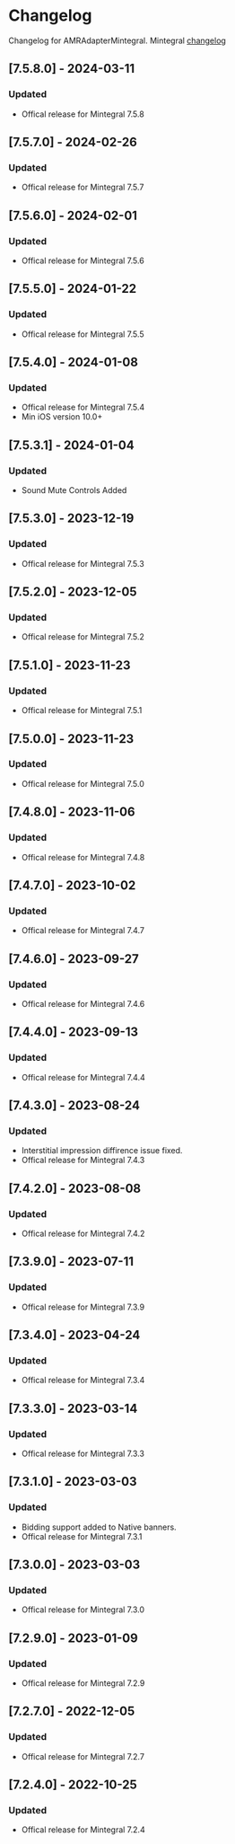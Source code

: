 # Changelog

Changelog for AMRAdapterMintegral. 
Mintegral [changelog](http://cdn-adn.rayjump.com/cdn-adn/v2/markdown_v2/index.html?file=sdk-m_sdk-ios&lang=en#changelog)

## [7.5.8.0] - 2024-03-11
### Updated
- Offical release for Mintegral 7.5.8

## [7.5.7.0] - 2024-02-26
### Updated
- Offical release for Mintegral 7.5.7

## [7.5.6.0] - 2024-02-01
### Updated
- Offical release for Mintegral 7.5.6

## [7.5.5.0] - 2024-01-22
### Updated
- Offical release for Mintegral 7.5.5

## [7.5.4.0] - 2024-01-08
### Updated
- Offical release for Mintegral 7.5.4
- Min iOS version 10.0+

## [7.5.3.1] - 2024-01-04
### Updated
- Sound Mute Controls Added

## [7.5.3.0] - 2023-12-19
### Updated
- Offical release for Mintegral 7.5.3

## [7.5.2.0] - 2023-12-05
### Updated
- Offical release for Mintegral 7.5.2

## [7.5.1.0] - 2023-11-23
### Updated
- Offical release for Mintegral 7.5.1

## [7.5.0.0] - 2023-11-23
### Updated
- Offical release for Mintegral 7.5.0

## [7.4.8.0] - 2023-11-06
### Updated
- Offical release for Mintegral 7.4.8

## [7.4.7.0] - 2023-10-02
### Updated
- Offical release for Mintegral 7.4.7

## [7.4.6.0] - 2023-09-27
### Updated
- Offical release for Mintegral 7.4.6

## [7.4.4.0] - 2023-09-13
### Updated
- Offical release for Mintegral 7.4.4

## [7.4.3.0] - 2023-08-24
### Updated
- Interstitial impression diffirence issue fixed.
- Offical release for Mintegral 7.4.3

## [7.4.2.0] - 2023-08-08
### Updated
- Offical release for Mintegral 7.4.2

## [7.3.9.0] - 2023-07-11
### Updated
- Offical release for Mintegral 7.3.9

## [7.3.4.0] - 2023-04-24
### Updated
- Offical release for Mintegral 7.3.4

## [7.3.3.0] - 2023-03-14
### Updated
- Offical release for Mintegral 7.3.3

## [7.3.1.0] - 2023-03-03
### Updated
- Bidding support added to Native banners.
- Offical release for Mintegral 7.3.1

## [7.3.0.0] - 2023-03-03
### Updated
- Offical release for Mintegral 7.3.0

## [7.2.9.0] - 2023-01-09
### Updated
- Offical release for Mintegral 7.2.9

## [7.2.7.0] - 2022-12-05
### Updated
- Offical release for Mintegral 7.2.7

## [7.2.4.0] - 2022-10-25
### Updated
- Offical release for Mintegral 7.2.4
